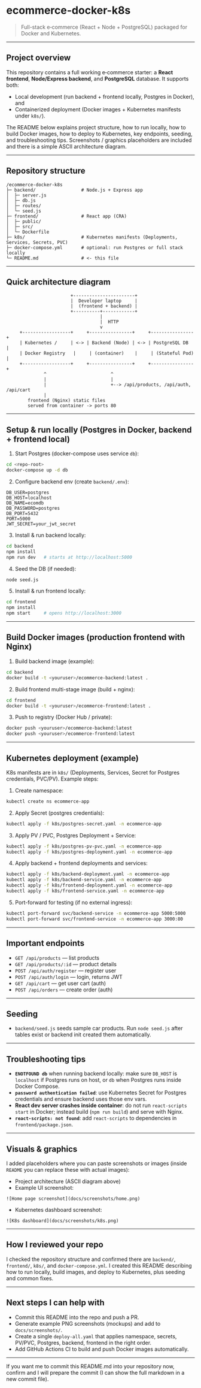 # ecommerce-docker-k8s

> Full-stack e‑commerce (React + Node + PostgreSQL) packaged for Docker and Kubernetes.

---

## Project overview

This repository contains a full working e‑commerce starter: a **React frontend**, **Node/Express backend**, and **PostgreSQL** database. It supports both:

* Local development (run backend + frontend locally, Postgres in Docker), and
* Containerized deployment (Docker images + Kubernetes manifests under `k8s/`).

The README below explains project structure, how to run locally, how to build Docker images, how to deploy to Kubernetes, key endpoints, seeding, and troubleshooting tips. Screenshots / graphics placeholders are included and there is a simple ASCII architecture diagram.

---

## Repository structure

```
/ecommerce-docker-k8s
├─ backend/                 # Node.js + Express app
│  ├─ server.js
│  ├─ db.js
│  ├─ routes/
│  └─ seed.js
├─ frontend/                # React app (CRA)
│  ├─ public/
│  ├─ src/
│  └─ Dockerfile
├─ k8s/                     # Kubernetes manifests (Deployments, Services, Secrets, PVC)
├─ docker-compose.yml       # optional: run Postgres or full stack locally
└─ README.md                # <- this file
```

---

## Quick architecture diagram

```
                        +-----------------------+
                        |  Developer laptop     |
                        |  (frontend + backend) |
                        +----------+------------+
                                   |
                                   |  HTTP
                                   v
     +------------------+     +----------------+     +----------------+
     | Kubernetes /     | <-> | Backend (Node) | <-> | PostgreSQL DB  |
     | Docker Registry   |     | (container)    |     | (Stateful Pod) |
     +------------------+     +----------------+     +----------------+
              ^                        ^
              |                        |
              |                        +--> /api/products, /api/auth, /api/cart
              |
        frontend (Nginx) static files
        served from container -> ports 80
```

---

## Setup & run locally (Postgres in Docker, backend + frontend local)

1. Start Postgres (docker-compose uses service `db`):

```bash
cd <repo-root>
docker-compose up -d db
```

2. Configure backend env (create `backend/.env`):

```
DB_USER=postgres
DB_HOST=localhost
DB_NAME=ecomdb
DB_PASSWORD=postgres
DB_PORT=5432
PORT=5000
JWT_SECRET=your_jwt_secret
```

3. Install & run backend locally:

```bash
cd backend
npm install
npm run dev   # starts at http://localhost:5000
```

4. Seed the DB (if needed):

```bash
node seed.js
```

5. Install & run frontend locally:

```bash
cd frontend
npm install
npm start     # opens http://localhost:3000
```

---

## Build Docker images (production frontend with Nginx)

1. Build backend image (example):

```bash
cd backend
docker build -t <youruser>/ecommerce-backend:latest .
```

2. Build frontend multi-stage image (build + nginx):

```bash
cd frontend
docker build -t <youruser>/ecommerce-frontend:latest .
```

3. Push to registry (Docker Hub / private):

```bash
docker push <youruser>/ecommerce-backend:latest
docker push <youruser>/ecommerce-frontend:latest
```

---

## Kubernetes deployment (example)

K8s manifests are in `k8s/` (Deployments, Services, Secret for Postgres credentials, PVC/PV). Example steps:

1. Create namespace:

```bash
kubectl create ns ecommerce-app
```

2. Apply Secret (postgres credentials):

```bash
kubectl apply -f k8s/postgres-secret.yaml -n ecommerce-app
```

3. Apply PV / PVC, Postgres Deployment + Service:

```bash
kubectl apply -f k8s/postgres-pv-pvc.yaml -n ecommerce-app
kubectl apply -f k8s/postgres-deployment.yaml -n ecommerce-app
```

4. Apply backend + frontend deployments and services:

```bash
kubectl apply -f k8s/backend-deployment.yaml -n ecommerce-app
kubectl apply -f k8s/backend-service.yaml -n ecommerce-app
kubectl apply -f k8s/frontend-deployment.yaml -n ecommerce-app
kubectl apply -f k8s/frontend-service.yaml -n ecommerce-app
```

5. Port-forward for testing (if no external ingress):

```bash
kubectl port-forward svc/backend-service -n ecommerce-app 5000:5000
kubectl port-forward svc/frontend-service -n ecommerce-app 3000:80
```

---

## Important endpoints

* `GET /api/products` — list products
* `GET /api/products/:id` — product details
* `POST /api/auth/register` — register user
* `POST /api/auth/login` — login, returns JWT
* `GET /api/cart` — get user cart (auth)
* `POST /api/orders` — create order (auth)

---

## Seeding

* `backend/seed.js` seeds sample car products. Run `node seed.js` after tables exist or backend init created them automatically.

---

## Troubleshooting tips

* **`ENOTFOUND db`** when running backend locally: make sure `DB_HOST` is `localhost` if Postgres runs on host, or `db` when Postgres runs inside Docker Compose.
* **`password authentication failed`**: use Kubernetes Secret for Postgres credentials and ensure backend uses those env vars.
* **React dev server crashes inside container**: do not run `react-scripts start` in Docker; instead build (`npm run build`) and serve with Nginx.
* **`react-scripts: not found`**: add `react-scripts` to dependencies in `frontend/package.json`.

---

## Visuals & graphics

I added placeholders where you can paste screenshots or images (inside `README` you can replace these with actual images):

* Project architecture (ASCII diagram above)
* Example UI screenshot:

```
![Home page screenshot](docs/screenshots/home.png)
```

* Kubernetes dashboard screenshot:

```
![K8s dashboard](docs/screenshots/k8s.png)
```

---

## How I reviewed your repo

I checked the repository structure and confirmed there are `backend/`, `frontend/`, `k8s/`, and `docker-compose.yml`. I created this README describing how to run locally, build images, and deploy to Kubernetes, plus seeding and common fixes.

---

## Next steps I can help with

* Commit this README into the repo and push a PR.
* Generate example PNG screenshots (mockups) and add to `docs/screenshots/`.
* Create a single `deploy-all.yaml` that applies namespace, secrets, PV/PVC, Postgres, backend, frontend in the right order.
* Add GitHub Actions CI to build and push Docker images automatically.

---

If you want me to commit this README.md into your repository now, confirm and I will prepare the commit (I can show the full markdown in a new commit file).
